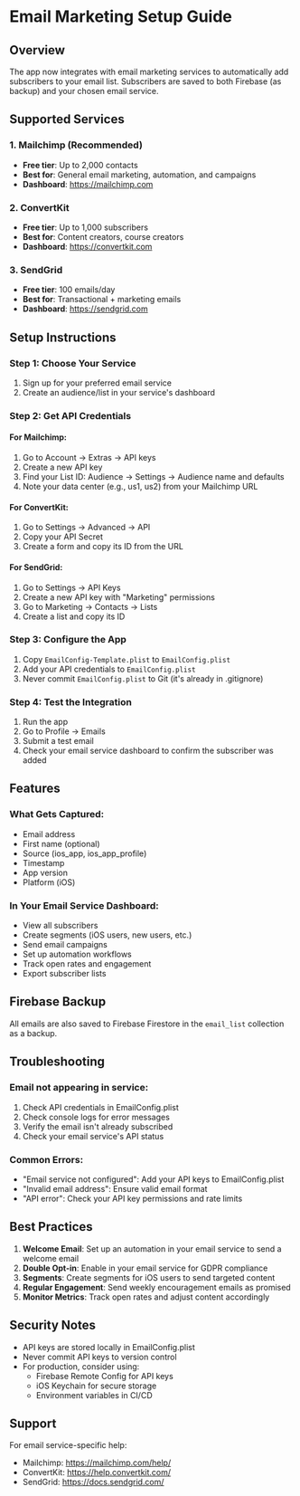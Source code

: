 # Email Marketing Setup Guide

## Overview
The app now integrates with email marketing services to automatically add subscribers to your email list. Subscribers are saved to both Firebase (as backup) and your chosen email service.

## Supported Services

### 1. Mailchimp (Recommended)
- **Free tier**: Up to 2,000 contacts
- **Best for**: General email marketing, automation, and campaigns
- **Dashboard**: https://mailchimp.com

### 2. ConvertKit
- **Free tier**: Up to 1,000 subscribers
- **Best for**: Content creators, course creators
- **Dashboard**: https://convertkit.com

### 3. SendGrid
- **Free tier**: 100 emails/day
- **Best for**: Transactional + marketing emails
- **Dashboard**: https://sendgrid.com

## Setup Instructions

### Step 1: Choose Your Service
1. Sign up for your preferred email service
2. Create an audience/list in your service's dashboard

### Step 2: Get API Credentials

#### For Mailchimp:
1. Go to Account → Extras → API keys
2. Create a new API key
3. Find your List ID: Audience → Settings → Audience name and defaults
4. Note your data center (e.g., us1, us2) from your Mailchimp URL

#### For ConvertKit:
1. Go to Settings → Advanced → API
2. Copy your API Secret
3. Create a form and copy its ID from the URL

#### For SendGrid:
1. Go to Settings → API Keys
2. Create a new API key with "Marketing" permissions
3. Go to Marketing → Contacts → Lists
4. Create a list and copy its ID

### Step 3: Configure the App

1. Copy `EmailConfig-Template.plist` to `EmailConfig.plist`
2. Add your API credentials to `EmailConfig.plist`
3. Never commit `EmailConfig.plist` to Git (it's already in .gitignore)

### Step 4: Test the Integration

1. Run the app
2. Go to Profile → Emails
3. Submit a test email
4. Check your email service dashboard to confirm the subscriber was added

## Features

### What Gets Captured:
- Email address
- First name (optional)
- Source (ios_app, ios_app_profile)
- Timestamp
- App version
- Platform (iOS)

### In Your Email Service Dashboard:
- View all subscribers
- Create segments (iOS users, new users, etc.)
- Send email campaigns
- Set up automation workflows
- Track open rates and engagement
- Export subscriber lists

## Firebase Backup
All emails are also saved to Firebase Firestore in the `email_list` collection as a backup.

## Troubleshooting

### Email not appearing in service:
1. Check API credentials in EmailConfig.plist
2. Check console logs for error messages
3. Verify the email isn't already subscribed
4. Check your email service's API status

### Common Errors:
- "Email service not configured": Add your API keys to EmailConfig.plist
- "Invalid email address": Ensure valid email format
- "API error": Check your API key permissions and rate limits

## Best Practices

1. **Welcome Email**: Set up an automation in your email service to send a welcome email
2. **Double Opt-in**: Enable in your email service for GDPR compliance
3. **Segments**: Create segments for iOS users to send targeted content
4. **Regular Engagement**: Send weekly encouragement emails as promised
5. **Monitor Metrics**: Track open rates and adjust content accordingly

## Security Notes

- API keys are stored locally in EmailConfig.plist
- Never commit API keys to version control
- For production, consider using:
  - Firebase Remote Config for API keys
  - iOS Keychain for secure storage
  - Environment variables in CI/CD

## Support

For email service-specific help:
- Mailchimp: https://mailchimp.com/help/
- ConvertKit: https://help.convertkit.com/
- SendGrid: https://docs.sendgrid.com/